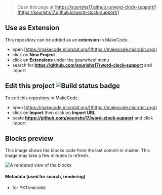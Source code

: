 
> Open this page at [https://sourishs17.github.io/word-clock-support/](https://sourishs17.github.io/word-clock-support/)

## Use as Extension

This repository can be added as an **extension** in MakeCode.

* open [https://makecode.microbit.org/](https://makecode.microbit.org/)
* click on **New Project**
* click on **Extensions** under the gearwheel menu
* search for **https://github.com/sourishs17/word-clock-support** and import

## Edit this project ![Build status badge](https://github.com/sourishs17/word-clock-support/workflows/MakeCode/badge.svg)

To edit this repository in MakeCode.

* open [https://makecode.microbit.org/](https://makecode.microbit.org/)
* click on **Import** then click on **Import URL**
* paste **https://github.com/sourishs17/word-clock-support** and click import

## Blocks preview

This image shows the blocks code from the last commit in master.
This image may take a few minutes to refresh.

![A rendered view of the blocks](https://github.com/sourishs17/word-clock-support/raw/master/.github/makecode/blocks.png)

#### Metadata (used for search, rendering)

* for PXT/microbit
<script src="https://makecode.com/gh-pages-embed.js"></script><script>makeCodeRender("{{ site.makecode.home_url }}", "{{ site.github.owner_name }}/{{ site.github.repository_name }}");</script>
